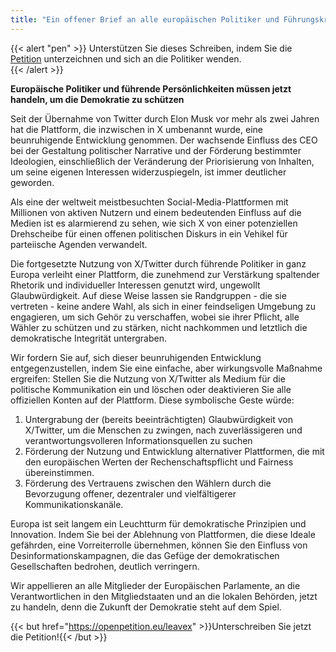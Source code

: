 ```yaml
---
title: "Ein offener Brief an alle europäischen Politiker und Führungskräfte zur Abkehr von X/Twitter"
---
```


{{< alert "pen" >}}
Unterstützen Sie dieses Schreiben, indem Sie die [Petition](https://openpetition.eu/leavex) unterzeichnen und sich an die Politiker wenden.   
{{< /alert >}}

**Europäische Politiker und führende Persönlichkeiten müssen jetzt handeln, um die Demokratie zu schützen**

Seit der Übernahme von Twitter durch Elon Musk vor mehr als zwei Jahren hat die Plattform, die inzwischen in X umbenannt wurde, eine beunruhigende Entwicklung genommen. Der wachsende Einfluss des CEO bei der Gestaltung politischer Narrative und der Förderung bestimmter Ideologien, einschließlich der Veränderung der Priorisierung von Inhalten, um seine eigenen Interessen widerzuspiegeln, ist immer deutlicher geworden.

Als eine der weltweit meistbesuchten Social-Media-Plattformen mit Millionen von aktiven Nutzern und einem bedeutenden Einfluss auf die Medien ist es alarmierend zu sehen, wie sich X von einer potenziellen Drehscheibe für einen offenen politischen Diskurs in ein Vehikel für parteiische Agenden verwandelt.

Die fortgesetzte Nutzung von X/Twitter durch führende Politiker in ganz Europa verleiht einer Plattform, die zunehmend zur Verstärkung spaltender Rhetorik und individueller Interessen genutzt wird, ungewollt Glaubwürdigkeit. Auf diese Weise lassen sie Randgruppen - die sie vertreten - keine andere Wahl, als sich in einer feindseligen Umgebung zu engagieren, um sich Gehör zu verschaffen, wobei sie ihrer Pflicht, alle Wähler zu schützen und zu stärken, nicht nachkommen und letztlich die demokratische Integrität untergraben.

Wir fordern Sie auf, sich dieser beunruhigenden Entwicklung entgegenzustellen, indem Sie eine einfache, aber wirkungsvolle Maßnahme ergreifen: Stellen Sie die Nutzung von X/Twitter als Medium für die politische Kommunikation ein und löschen oder deaktivieren Sie alle offiziellen Konten auf der Plattform. Diese symbolische Geste würde:
    
1. Untergrabung der (bereits beeinträchtigten) Glaubwürdigkeit von X/Twitter, um die Menschen zu zwingen, nach zuverlässigeren und verantwortungsvolleren Informationsquellen zu suchen
1. Förderung der Nutzung und Entwicklung alternativer Plattformen, die mit den europäischen Werten der Rechenschaftspflicht und Fairness übereinstimmen.
1. Förderung des Vertrauens zwischen den Wählern durch die Bevorzugung offener, dezentraler und vielfältigerer Kommunikationskanäle.

Europa ist seit langem ein Leuchtturm für demokratische Prinzipien und Innovation. Indem Sie bei der Ablehnung von Plattformen, die diese Ideale gefährden, eine Vorreiterrolle übernehmen, können Sie den Einfluss von Desinformationskampagnen, die das Gefüge der demokratischen Gesellschaften bedrohen, deutlich verringern.

Wir appellieren an alle Mitglieder der Europäischen Parlamente, an die Verantwortlichen in den Mitgliedstaaten und an die lokalen Behörden, jetzt zu handeln, denn die Zukunft der Demokratie steht auf dem Spiel.

{{< but href="https://openpetition.eu/leavex" >}}Unterschreiben Sie jetzt die Petition!{{< /but >}}

